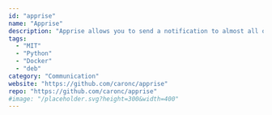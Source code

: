 ```yaml
---
id: "apprise"
name: "Apprise"
description: "Apprise allows you to send a notification to almost all of the most popular notification services available to us today such as: Telegram, Discord, Slack, Amazon SNS, Gotify, etc."
tags:
  - "MIT"
  - "Python"
  - "Docker"
  - "deb"
category: "Communication"
website: "https://github.com/caronc/apprise"
repo: "https://github.com/caronc/apprise"
#image: "/placeholder.svg?height=300&width=400"
---
```


